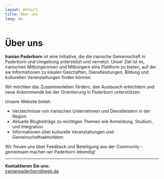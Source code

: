 ```yaml
---
layout: default
title: Über uns
lang: de
---
```


# Über uns

**Iranian Paderborn** ist eine Initiative, die die iranische Gemeinschaft in Paderborn und Umgebung unterstützt und vernetzt. Unser Ziel ist es, iranischen Mitbürgerinnen und Mitbürgern eine Plattform zu bieten, auf der sie Informationen zu lokalen Geschäften, Dienstleistungen, Bildung und kulturellen Veranstaltungen finden können.

Wir möchten das Zusammenleben fördern, den Austausch erleichtern und neue Ankommende bei der Orientierung in Paderborn unterstützen.

Unsere Website bietet:

- Verzeichnisse von iranischen Unternehmen und Dienstleistern in der Region
- Aktuelle Blogbeiträge zu wichtigen Themen wie Anmeldung, Studium, und Integration
- Informationen über kulturelle Veranstaltungen und Gemeinschaftsaktivitäten

Wir freuen uns über Feedback und Beteiligung aus der Community – gemeinsam machen wir Paderborn lebendig!

---

**Kontaktieren Sie uns:**  
[iranianpaderborn@web.de](mailto:iranianpaderborn@web.de)
